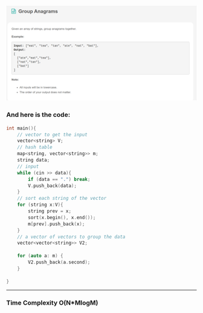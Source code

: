 ![](/images/Leetcode_Day6.png)
---
### And here is the code:

```c++
int main(){
    // vector to get the input
    vector<string> V;
    // hash table
    map<string, vector<string>> m;
    string data;
    // input
    while (cin >> data){
        if (data == ".") break;
        V.push_back(data);
    }
    // sort each string of the vector
    for (string x:V){
        string prev = x;
        sort(x.begin(), x.end());
        m[prev].push_back(x);
    }
    // a vector of vectors to group the data
    vector<vector<string>> V2;

    for (auto a: m) {
        V2.push_back(a.second);
    }

}

```
---
### Time Complexity O(N*MlogM) 
